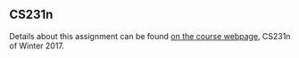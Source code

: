 ## CS231n

Details about this assignment can be found [on the course webpage](http://cs231n.github.io/), CS231n of Winter 2017.
